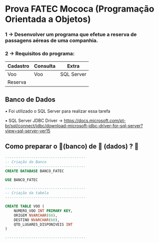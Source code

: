 # Prova FATEC Mococa (Programação Orientada a Objetos)

### 1 ->  Desenvolver um programa que efetue a reserva de passagens aéreas de uma companhia.

### 2 -> Requisitos do programa: 

| Cadastro  |  Consulta  | Extra |
|-----------|------------|-------|
| Voo | Voo | SQL Server | Sair  |
| Reserva   |            |       |

## Banco de Dados

• Foi utilizado o SQL Server para realizar essa tarefa </p>
• SQL Server JDBC Driver -> https://docs.microsoft.com/pt-br/sql/connect/jdbc/download-microsoft-jdbc-driver-for-sql-server?view=sql-server-ver15

## Como preparar o  🏦(banco) de 🎲 (dados) ? 🤔

```sql
-------------------------------------
-- Criação do Banco
------------------------------------- 
CREATE DATABASE BANCO_FATEC

USE BANCO_FATEC

-------------------------------------
-- Criação da tabela
-------------------------------------

CREATE TABLE VOO (
	NUMERO_VOO INT PRIMARY KEY,
	ORIGEM NVARCHAR(60),
	DESTINO NVARCHAR(60),
	QTD_LUGARES_DISPONIVEIS INT
)

------------------------------------- 


```
